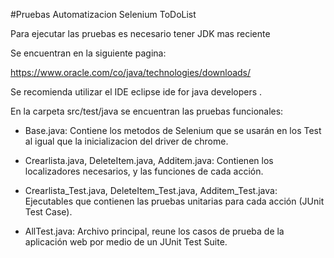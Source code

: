 #Pruebas Automatizacion Selenium ToDoList

Para ejecutar las pruebas es necesario tener JDK mas reciente

Se encuentran en la siguiente pagina:

https://www.oracle.com/co/java/technologies/downloads/

Se recomienda utilizar el IDE eclipse ide for java developers .

En la carpeta src/test/java se encuentran las pruebas funcionales:

- Base.java: Contiene los metodos de Selenium que se usarán en los Test al igual que la inicializacion del driver de chrome.

- Crearlista.java, DeleteItem.java, Additem.java: Contienen los localizadores necesarios, y las funciones de cada acción. 

- Crearlista_Test.java, DeleteItem_Test.java, Additem_Test.java: Ejecutables que contienen las pruebas unitarias para cada acción (JUnit Test Case).

- AllTest.java: Archivo principal, reune los casos de prueba de la aplicación web por medio de un JUnit Test Suite. 


